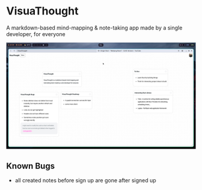 # VisuaThought
A markdown-based mind-mapping & note-taking app made by a single developer, for everyone

![VisuaThought](/screenshots/visuathought.png)

## Known Bugs
- all created notes before sign up are gone after signed up
